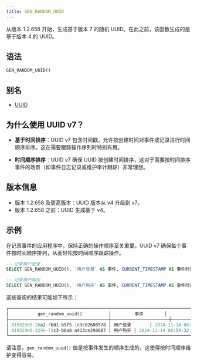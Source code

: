 ```yaml
---
title: GEN_RANDOM_UUID
---
```


从版本 1.2.658 开始，生成基于版本 7 的随机 UUID。在此之前，该函数生成的是基于版本 4 的 UUID。

## 语法

```sql
GEN_RANDOM_UUID()
```

## 别名

- [UUID](uuid.md)

## 为什么使用 UUID v7？

- **基于时间排序**：UUID v7 包含时间戳，允许按创建时间对事件或记录进行时间顺序排序。这在需要跟踪操作序列时特别有用。
  
- **时间顺序排序**：UUID v7 确保 UUID 按创建时间排序，这对于需要按时间排序事件的场景（如事件日志记录或维护审计跟踪）非常理想。

## 版本信息

- 版本 1.2.658 及更高版本：UUID 版本从 v4 升级到 v7。
- 版本 1.2.658 之前：UUID 生成基于 v4。

## 示例

在记录事件的应用程序中，保持正确的操作顺序至关重要。UUID v7 确保每个事件按时间顺序排列，从而轻松按时间顺序跟踪操作。

```sql
-- 记录用户登录
SELECT GEN_RANDOM_UUID(), '用户登录' AS 事件, CURRENT_TIMESTAMP AS 事件时间;

-- 记录用户购买
SELECT GEN_RANDOM_UUID(), '用户购买' AS 事件, CURRENT_TIMESTAMP AS 事件时间;
```

这些查询的结果可能如下所示：
```sql
┌──────────────────────────────────────────────────────────────────────────────────────────┐
│           gen_random_uuid()          │         事件        │         事件时间         │
├──────────────────────────────────────┼──────────────────────┼────────────────────────────┤
│ 019329e6-26a2-7b01-b9f5-1c3c02600578 │ 用户登录       │ 2024-11-14 08:59:29.313906 │
│ 019329e6-329e-73c3-b0a8-a413ce298607 │ 用户购买 │ 2024-11-14 08:59:32.381497 │
└──────────────────────────────────────────────────────────────────────────────────────────┘
```

请注意，`gen_random_uuid()` 值是按事件发生的顺序生成的，这使得按时间顺序维护变得容易。